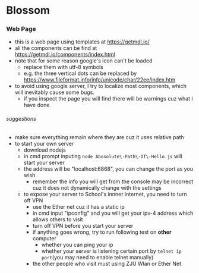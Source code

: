 # Blossom

### Web Page
- this is a web page using templates at https://getmdl.io/
- all the components can be find at https://getmdl.io/components/index.html
- note that for some reason google's icon can't be loaded
  - replace them with utf-8 symbols
  - e.g. the three vertical dots can be replaced by https://www.fileformat.info/info/unicode/char/22ee/index.htm
- to avoid using google server, I try to localize most components, which will inevitably cause some bugs.
  - if you inspect the page you will find there will be warnings cuz what i have done
###### suggestions
- make sure everything remain where they are cuz it uses relative path
- to start your own server
  - download nodejs
  - in cmd prompt inputing `node Abosolute\-Path\-Of\-Hello.js` will start your server
  - the address will be "localhost:6868", you can change the port as you wish
    - remember the info you will get from the console may be incorrect cuz it does not dynamically change with the settings
  - to expose your server to School's innner internet, you need to turn off VPN
    - use the Ether net cuz it has a static ip
    - in cmd input "ipconfig" and you will get your ipv-4 address which allows others to visit
    - turn off VPN before you start your server
    - if anything goes wrong, try to run following test on **other** computer
      - whether you can ping your ip
      - whether your server is listening certain port by `telnet ip port`(you may need to enable telnet manually)
    - the other people who visit must using ZJU Wlan or Ether Net
